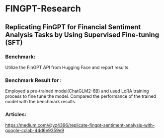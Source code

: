 # FINGPT-Research
## Replicating FinGPT for Financial Sentiment Analysis Tasks by Using Supervised Fine-tuning (SFT) 

### Benchmark: 
Utilize the FinGPT API from Hugging Face and report results. 

### Benchmark Result for :
Employed a pre-trained model(ChatGLM2-6B) and used LoRA training process to fine tune the model. Compared the performance of the trained model with the benchmark results. 

### Articles: 
https://medium.com/@yz4396/replicate-fingpt-sentiment-analysis-with-google-colab-44d6e9359e9
